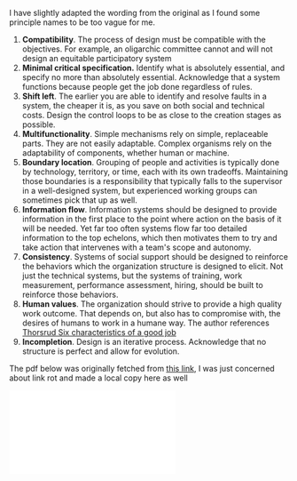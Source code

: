 
I have slightly adapted the wording from the original as I found some principle names to be too vague for me.

1. **Compatibility**. The process of design must be compatible with the objectives. For example, an oligarchic committee cannot and will not design an equitable participatory system
2. **Minimal critical specification.** Identify what is absolutely essential, and specify no more than absolutely essential. Acknowledge that a system functions because people get the job done regardless of rules.
3. **Shift left**. The earlier you are able to identify and resolve faults in a system, the cheaper it is, as you save on both social and technical costs. Design the control loops to be as close to the creation stages as possible.
4. **Multifunctionality**. Simple mechanisms rely on simple, replaceable parts. They are not easily adaptable. Complex organisms rely on the adaptability of components, whether human or machine.
5. **Boundary location**. Grouping of people and activities is typically done by technology, territory, or time, each with its own tradeoffs. Maintaining those boundaries is a responsibility that typically falls to the supervisor in a well-designed system, but experienced working groups can sometimes pick that up as well.
6. **Information flow**. Information systems should be designed to provide information in the first place to the point where action on the basis of it will be needed. Yet far too often systems flow far too detailed information to the top echelons, which then motivates them to try and take action that intervenes with a team's scope and autonomy.
7. **Consistency**. Systems of social support should be designed to reinforce the behaviors which the organization structure is designed to elicit. Not just the technical systems, but the systems of training, work measurement, performance assessment, hiring, should be built to reinforce those behaviors.
8. **Human values**. The organization should strive to provide a high quality work outcome. That depends on, but also has to compromise with, the desires of humans to work in a humane way. The author references [Thorsrud Six characteristics of a good job](Thorsrud%20Six%20characteristics%20of%20a%20good%20job.md)
9. **Incompletion**. Design is an iterative process. Acknowledge that no structure is perfect and allow for evolution.


The pdf below was originally fetched from [this link](https://journals.sagepub.com/doi/pdf/10.1177/001872677602900806), I was just concerned about link rot and made a local copy here as well

![cherns-1976-the-principles-of-sociotechnical-design](alkoclick/media/cherns-1976-the-principles-of-sociotechnical-design.pdf)